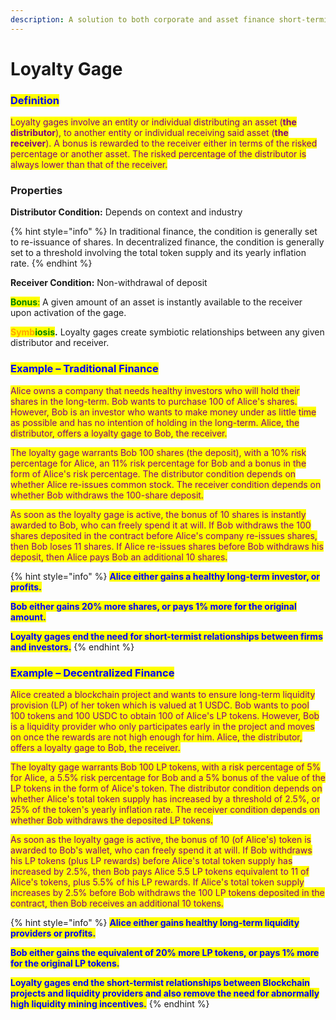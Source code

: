 ```yaml
---
description: A solution to both corporate and asset finance short-termism.
---
```


# Loyalty Gage

### <mark style="color:blue;">Definition</mark>

<mark style="color:purple;">Loyalty gages involve an entity or individual distributing an asset (</mark><mark style="color:purple;">**the distributor**</mark><mark style="color:purple;">), to another entity or individual receiving said asset (</mark><mark style="color:purple;">**the receiver**</mark><mark style="color:purple;">). A bonus is rewarded to the receiver either in terms of the risked percentage or another asset. The risked percentage of the distributor is always lower than that of the receiver.</mark>

### Properties

**Distributor Condition:**  Depends on context and industry

{% hint style="info" %}
In traditional finance, the condition is generally set to re-issuance of shares. In decentralized finance, the condition is generally set to a threshold involving the total token supply and its yearly inflation rate.
{% endhint %}

**Receiver Condition:** Non-withdrawal of deposit

<mark style="color:green;">**Bonus**</mark><mark style="color:green;">:</mark> A given amount of an asset is instantly available to the receiver upon activation of the gage.

<mark style="color:orange;">**Symb**</mark><mark style="color:green;">**iosis**</mark>**.** Loyalty gages create symbiotic relationships between any given distributor and receiver.

### <mark style="color:blue;">**Example – Traditional Finance**</mark>

<mark style="color:purple;">Alice owns a company that needs healthy investors who will hold their shares in the long-term. Bob wants to purchase 100 of Alice's shares. However, Bob is an investor who wants to make money under as little time as possible and has no intention of holding in the long-term. Alice, the distributor, offers a loyalty gage to Bob, the receiver.</mark>&#x20;

<mark style="color:purple;">The loyalty gage warrants Bob 100 shares (the deposit), with a 10% risk percentage for Alice, an 11% risk percentage for Bob and a bonus in the form of Alice's risk percentage. The distributor condition depends on whether Alice re-issues common stock. The receiver condition depends on whether Bob withdraws the 100-share deposit.</mark> &#x20;

<mark style="color:purple;">As soon as the loyalty gage is active, the bonus of 10 shares is instantly awarded to Bob, who can freely spend it at will. If Bob withdraws the 100 shares deposited in the contract before Alice's company re-issues shares, then Bob loses 11 shares. If Alice re-issues shares before Bob withdraws his deposit, then Alice pays Bob an additional 10 shares.</mark>

{% hint style="info" %}
<mark style="color:blue;">**Alice either gains a healthy long-term investor, or profits.**</mark>

<mark style="color:blue;">**Bob either gains 20% more shares, or pays 1% more for the original amount.**</mark>

<mark style="color:blue;">**Loyalty gages end the need for short-termist relationships between firms and investors.**</mark>
{% endhint %}

### <mark style="color:blue;">**Example – Decentralized Finance**</mark>

<mark style="color:purple;">Alice created a blockchain project and wants to ensure long-term liquidity provision (LP) of her token which is valued at 1 USDC. Bob wants to pool 100 tokens and 100 USDC to obtain 100 of Alice's LP tokens. However, Bob is a liquidity provider who only participates early in the project and moves on once the rewards are not high enough for him. Alice, the distributor, offers a loyalty gage to Bob, the receiver.</mark>&#x20;

<mark style="color:purple;">The loyalty gage warrants Bob 100 LP tokens, with a risk percentage of 5% for Alice, a 5.5% risk percentage for Bob and a 5% bonus of the value of the LP tokens in the form of Alice's token. The distributor condition depends on whether Alice's total token supply has increased by a threshold of 2.5%, or 25% of the token's yearly inflation rate. The receiver condition depends on whether Bob withdraws the deposited LP tokens.</mark>&#x20;

<mark style="color:purple;">As soon as the loyalty gage is active, the bonus of 10 (of Alice's) token is awarded to Bob's wallet, who can freely spend it at will. If Bob withdraws his LP tokens (plus LP rewards) before Alice's total token supply has increased by 2.5%, then Bob pays Alice 5.5 LP tokens equivalent to 11 of Alice's tokens, plus 5.5% of his LP rewards. If Alice's total token supply increases by 2.5% before Bob withdraws the 100 LP tokens deposited in the contract, then Bob receives an additional 10 tokens.</mark>&#x20;

{% hint style="info" %}
<mark style="color:blue;">**Alice either gains healthy long-term liquidity providers or profits.**</mark>

<mark style="color:blue;">**Bob either gains the equivalent of 20% more LP tokens, or pays 1% more for the original LP tokens.**</mark>

<mark style="color:blue;">**Loyalty gages end the short-termist relationships between Blockchain projects and liquidity providers and also remove the need for abnormally high liquidity mining incentives.**</mark>
{% endhint %}
